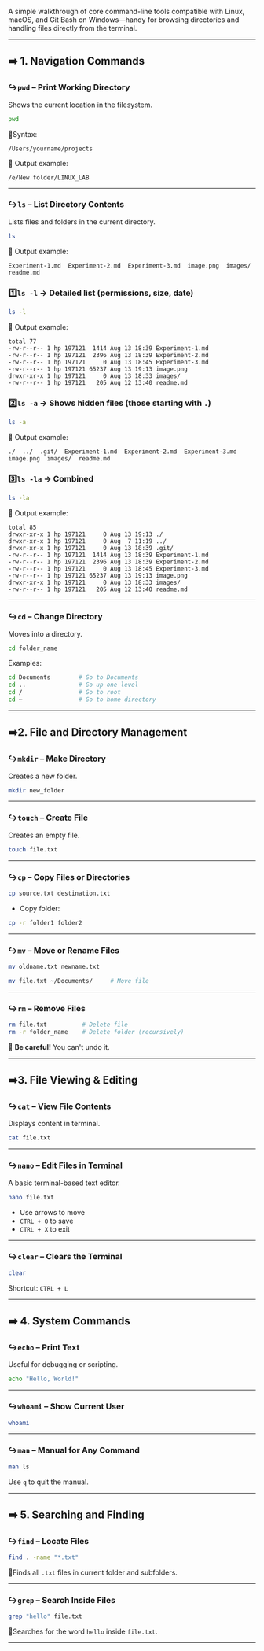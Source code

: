 A simple walkthrough of core command-line tools compatible with Linux, macOS, and Git Bash on Windows—handy for browsing directories and handling files directly from the terminal.

---

## ➡️ 1. **Navigation Commands**

### ↪`pwd` – Print Working Directory

Shows the current location in the filesystem.

```bash
pwd
```

📌Syntax:
```
/Users/yourname/projects
```
📌 Output example:
```
/e/New folder/LINUX_LAB
```
---
### ↪`ls` – List Directory Contents

Lists files and folders in the current directory.

```bash
ls
```
📌 Output example:
```
Experiment-1.md  Experiment-2.md  Experiment-3.md  image.png  images/  readme.md
```
### 1️⃣`ls -l` → Detailed list (permissions, size, date)

```bash
ls -l
```
📌 Output example:
```
total 77
-rw-r--r-- 1 hp 197121  1414 Aug 13 18:39 Experiment-1.md
-rw-r--r-- 1 hp 197121  2396 Aug 13 18:39 Experiment-2.md
-rw-r--r-- 1 hp 197121     0 Aug 13 18:45 Experiment-3.md
-rw-r--r-- 1 hp 197121 65237 Aug 13 19:13 image.png
drwxr-xr-x 1 hp 197121     0 Aug 13 18:33 images/
-rw-r--r-- 1 hp 197121   205 Aug 12 13:40 readme.md
```


### 2️⃣`ls -a` → Shows hidden files (those starting with `.`)

```bash
ls -a
```

📌 Output example:
```
./  ../  .git/  Experiment-1.md  Experiment-2.md  Experiment-3.md  image.png  images/  readme.md
```

### 3️⃣`ls -la` → Combined

```bash
ls -la
```

📌 Output example:
```
total 85
drwxr-xr-x 1 hp 197121     0 Aug 13 19:13 ./
drwxr-xr-x 1 hp 197121     0 Aug  7 11:19 ../
drwxr-xr-x 1 hp 197121     0 Aug 13 18:39 .git/
-rw-r--r-- 1 hp 197121  1414 Aug 13 18:39 Experiment-1.md
-rw-r--r-- 1 hp 197121  2396 Aug 13 18:39 Experiment-2.md
-rw-r--r-- 1 hp 197121     0 Aug 13 18:45 Experiment-3.md
-rw-r--r-- 1 hp 197121 65237 Aug 13 19:13 image.png
drwxr-xr-x 1 hp 197121     0 Aug 13 18:33 images/
-rw-r--r-- 1 hp 197121   205 Aug 12 13:40 readme.md
```
---
### ↪`cd` – Change Directory

Moves into a directory.

```bash
cd folder_name
```

Examples:

```bash
cd Documents        # Go to Documents
cd ..               # Go up one level
cd /                # Go to root
cd ~                # Go to home directory
```
---
## ➡️2. **File and Directory Management**

### ↪`mkdir` – Make Directory

Creates a new folder.

```bash
mkdir new_folder
```

---

### ↪`touch` – Create File

Creates an empty file.

```bash
touch file.txt
```

---

### ↪`cp` – Copy Files or Directories

```bash
cp source.txt destination.txt
```

* Copy folder:

```bash
cp -r folder1 folder2
```

---

### ↪`mv` – Move or Rename Files

```bash
mv oldname.txt newname.txt
```

```bash
mv file.txt ~/Documents/     # Move file
```

---

### ↪`rm` – Remove Files

```bash
rm file.txt          # Delete file
rm -r folder_name    # Delete folder (recursively)
```

🚨 **Be careful!** You can't undo it.

---

## ➡️3. **File Viewing & Editing**

### ↪`cat` – View File Contents

Displays content in terminal.

```bash
cat file.txt
```

---

### ↪`nano` – Edit Files in Terminal

A basic terminal-based text editor.

```bash
nano file.txt
```

* Use arrows to move
* `CTRL + O` to save
* `CTRL + X` to exit

---

### ↪`clear` – Clears the Terminal

```bash
clear
```

Shortcut: `CTRL + L`

---

## ➡️ 4. **System Commands**

### ↪`echo` – Print Text

Useful for debugging or scripting.

```bash
echo "Hello, World!"
```

---

### ↪`whoami` – Show Current User

```bash
whoami
```

---

### ↪`man` – Manual for Any Command

```bash
man ls
```

Use `q` to quit the manual.

---

## ➡️ 5. **Searching and Finding**

### ↪`find` – Locate Files

```bash
find . -name "*.txt"
```

📍Finds all `.txt` files in current folder and subfolders.

---

### ↪`grep` – Search Inside Files

```bash
grep "hello" file.txt
```

📍Searches for the word `hello` inside `file.txt`.

---





